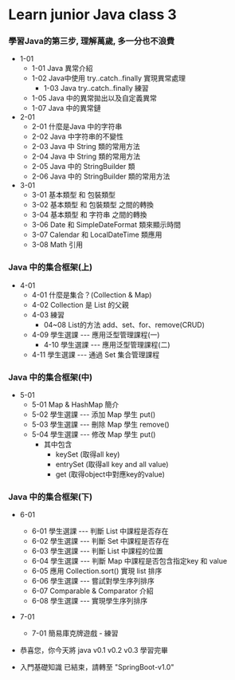 # Learn junior Java class 3
### 學習Java的第三步, 理解萬歲, 多一分也不浪費
- 1-01
    - 1-01 Java 異常介紹
    - 1-02 Java中使用 try..catch..finally 實現異常處理
      - 1-03 Java try..catch..finally 練習
    - 1-05 Java 中的異常拋出以及自定義異常
    - 1-07 Java 中的異常鏈
- 2-01
    - 2-01 什麼是Java 中的字符串
    - 2-02 Java 中字符串的不變性
    - 2-03 Java 中 String 類的常用方法
    - 2-04 Java 中 String 類的常用方法
    - 2-05 Java 中的 StringBuilder 類
    - 2-06 Java 中的 StringBuilder 類的常用方法
- 3-01
    - 3-01 基本類型 和 包裝類型
    - 3-02 基本類型 和 包裝類型 之間的轉換
    - 3-04 基本類型 和 字符串 之間的轉換
    - 3-06 Date 和 SimpleDateFormat 類來顯示時間
    - 3-07 Calendar 和 LocalDateTime 類應用 
    - 3-08 Math 引用
### Java 中的集合框架(上)
- 4-01
  - 4-01 什麼是集合？(Collection & Map)
  - 4-02 Collection 是 List 的父親
  - 4-03 練習
    - 04~08 List的方法 add、set、for、remove(CRUD)
  - 4-09 學生選課 --- 應用泛型管理課程(一)
    - 4-10 學生選課 --- 應用泛型管理課程(二)
  - 4-11 學生選課 --- 通過 Set 集合管理課程
### Java 中的集合框架(中)
- 5-01 
  - 5-01 Map & HashMap 簡介
  - 5-02 學生選課 --- 添加 Map 學生 put()
  - 5-03 學生選課 --- 刪除 Map 學生 remove()
  - 5-04 學生選課 --- 修改 Map 學生 put()
    -  其中包含 
       - keySet   (取得all key) 
       - entrySet (取得all key and all value) 
       - get      (取得object中對應key的value)

### Java 中的集合框架(下)
- 6-01
  - 6-01 學生選課 --- 判斷 List 中課程是否存在 
  - 6-02 學生選課 --- 判斷 Set  中課程是否存在
  - 6-03 學生選課 --- 判斷 List 中課程的位置
  - 6-04 學生選課 --- 判斷 Map  中課程是否包含指定key 和 value
  - 6-05 應用 Collection.sort() 實現 list 排序
  - 6-06 學生選課 --- 嘗試對學生序列排序
  - 6-07 Comparable & Comparator 介紹
  - 6-08 學生選課 --- 實現學生序列排序

- 7-01
  - 7-01 簡易庫克牌遊戲 - 練習
  

- 恭喜您，你今天將 java v0.1 v0.2 v0.3 學習完畢
- 入門基礎知識 已結束，請轉至 "SpringBoot-v1.0"
